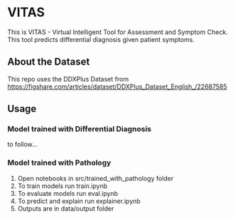 # VITAS 

This is VITAS - Virtual Intelligent Tool for Assessment and Symptom Check. This tool predicts differential diagnosis given patient symptoms.

## About the Dataset
This repo uses the DDXPlus Dataset from https://figshare.com/articles/dataset/DDXPlus_Dataset_English_/22687585

## Usage
### Model trained with Differential Diagnosis
to follow...
### Model trained with Pathology
1. Open notebooks in src/trained_with_pathology folder
2. To train models run train.ipynb
3. To evaluate models run eval.ipynb
4. To predict and explain run explainer.ipynb
5. Outputs are in data/output folder
